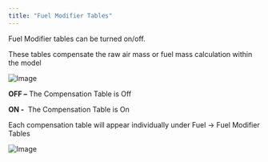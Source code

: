 ```yaml
---
title: "Fuel Modifier Tables"
---
```


Fuel Modifier tables can be turned on/off. &nbsp;


These tables compensate the raw air mass or fuel mass calculation within the model


![Image](</lib/NewItem742.png>)



**OFF –** The Compensation Table is Off


**ON -**&nbsp; The Compensation Table is On&nbsp;


Each compensation table will appear individually under Fuel -\> Fuel Modifier Tables


![Image](</lib/NewItem743.png>)
